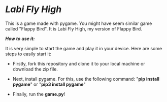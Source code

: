 # _Labi Fly High_

This is a game made with pygame. You might have seem similar game called "Flappy Bird". It is Labi Fly High, my version of Flappy Bird.

**_How to use it:_**

It is very simple to start the game and play it in your device. Here are some steps to easily start it:

- Firstly, fork this repository and clone it to your local machine or download the zip file. 

- Next, install pygame. For this, use the following command: "**pip install pygame**" or "**pip3 install pygame**"

- Finally, run the **game.py**!


